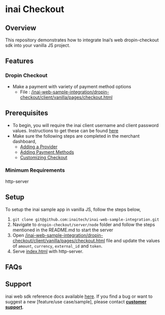 # inai Checkout

## Overview
This repository demonstrates how to integrate Inai’s web dropin-checkout sdk into your vanilla JS project.

## Features
### Dropin Checkout
- Make a payment with variety of payment method options
    - File : [/inai-web-sample-integration/dropin-checkout/client/vanilla/pages/checkout.html](https://github.com/inaitech/inai-web-sample-integration/blob/main/dropin-checkout/client/vanilla/pages/checkout.html)

## Prerequisites
- To begin, you will require the inai client username and client password values. Instructions to get these can be found [here](https://docs.inai.io/docs/getting-started)
- Make sure the following steps are completed in the merchant dashboard,
  - [Adding a Provider](https://docs.inai.io/docs/adding-a-payment-processor)
  - [Adding Payment Methods](https://docs.inai.io/docs/adding-a-payment-method)
  - [Customizing Checkout](https://docs.inai.io/docs/customizing-your-checkout)

### Minimum Requirements
http-server

## Setup
To setup the inai sample app in vanilla JS, follow the steps below,
1. `git clone git@github.com:inaitech/inai-web-sample-integration.git`
2. Navigate to `dropin-checkout/server/node` folder and follow the steps mentioned in the README.md to start the server
3. Open [/inai-web-sample-integration/dropin-checkout/client/vanilla/pages/checkout.html](https://github.com/inaitech/inai-web-sample-integration/blob/main/dropin-checkout/client/vanilla/pages/checkout.html) file and update the values of `amount`, `currency`, `external_id` and `token`.
4. Serve [index.html](/inai-web-sample-integration/dropin-checkout/client/vanilla/index.html) with http-server.

## FAQs
<TBA>

## Support
inai web sdk reference docs available [here](https://docs.inai.io/docs/self-checkout-with-inai).
If you find a bug or want to suggest a new [feature/use case/sample], please contact **[customer support](mailto:support@inai.io)**.

